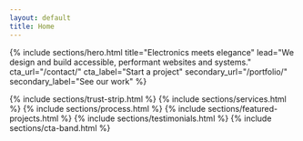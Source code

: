 ```yaml
---
layout: default
title: Home
---
```


{% include sections/hero.html 
  title="Electronics meets elegance" 
  lead="We design and build accessible, performant websites and systems."
  cta_url="/contact/"
  cta_label="Start a project"
  secondary_url="/portfolio/"
  secondary_label="See our work"
%}

{% include sections/trust-strip.html %}
{% include sections/services.html %}
{% include sections/process.html %}
{% include sections/featured-projects.html %}
{% include sections/testimonials.html %}
{% include sections/cta-band.html %}
